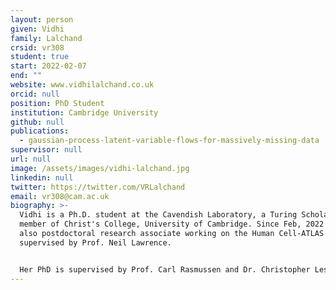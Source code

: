 ```yaml
---
layout: person
given: Vidhi
family: Lalchand
crsid: vr308
student: true
start: 2022-02-07
end: ""
website: www.vidhilalchand.co.uk
orcid: null
position: PhD Student
institution: Cambridge University
github: null
publications:
  - gaussian-process-latent-variable-flows-for-massively-missing-data
supervisor: null
url: null
image: /assets/images/vidhi-lalchand.jpg
linkedin: null
twitter: https://twitter.com/VRLalchand
email: vr308@cam.ac.uk
biography: >-
  Vidhi is a Ph.D. student at the Cavendish Laboratory, a Turing Scholar and a
  member of Christ's College, University of Cambridge. Since Feb, 2022 she is
  also postdoctoral research associate working on the Human Cell-ATLAS project
  supervised by Prof. Neil Lawrence.


  Her PhD is supervised by Prof. Carl Rasmussen and Dr. Christopher Lester. Her research interests are in Bayesian Non-parametrics, Gaussian Processes and Hierarchical Modelling. She is interested in applications of probabilistic machine learning to problems in contemporary sciences like computational biology, high energy physics and astronomy. Her Ph.D. is funded by the Alan Turing Institute and Qualcomm Innovation Fellowship (Europe).
---
```

